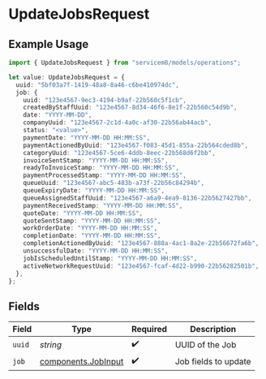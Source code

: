 # UpdateJobsRequest

## Example Usage

```typescript
import { UpdateJobsRequest } from "servicem8/models/operations";

let value: UpdateJobsRequest = {
  uuid: "5bf03a7f-1419-48a8-8a46-c6be410974dc",
  job: {
    uuid: "123e4567-9ec3-4194-b9af-22b560c5f1cb",
    createdByStaffUuid: "123e4567-8d34-46f6-8e1f-22b560c54d9b",
    date: "YYYY-MM-DD",
    companyUuid: "123e4567-2c1d-4a0c-af30-22b56ab44acb",
    status: "<value>",
    paymentDate: "YYYY-MM-DD HH:MM:SS",
    paymentActionedByUuid: "123e4567-f083-45d1-855a-22b564cded8b",
    categoryUuid: "123e4567-5ce6-4ddb-8eec-22b568d6f2bb",
    invoiceSentStamp: "YYYY-MM-DD HH:MM:SS",
    readyToInvoiceStamp: "YYYY-MM-DD HH:MM:SS",
    paymentProcessedStamp: "YYYY-MM-DD HH:MM:SS",
    queueUuid: "123e4567-abc5-483b-a73f-22b56c84294b",
    queueExpiryDate: "YYYY-MM-DD HH:MM:SS",
    queueAssignedStaffUuid: "123e4567-a6a9-4ea9-8136-22b5627427bb",
    paymentReceivedStamp: "YYYY-MM-DD HH:MM:SS",
    quoteDate: "YYYY-MM-DD HH:MM:SS",
    quoteSentStamp: "YYYY-MM-DD HH:MM:SS",
    workOrderDate: "YYYY-MM-DD HH:MM:SS",
    completionDate: "YYYY-MM-DD HH:MM:SS",
    completionActionedByUuid: "123e4567-888a-4ac1-8a2e-22b56672fa6b",
    unsuccessfulDate: "YYYY-MM-DD HH:MM:SS",
    jobIsScheduledUntilStamp: "YYYY-MM-DD HH:MM:SS",
    activeNetworkRequestUuid: "123e4567-fcaf-4d22-b990-22b56282501b",
  },
};
```

## Fields

| Field                                                      | Type                                                       | Required                                                   | Description                                                |
| ---------------------------------------------------------- | ---------------------------------------------------------- | ---------------------------------------------------------- | ---------------------------------------------------------- |
| `uuid`                                                     | *string*                                                   | :heavy_check_mark:                                         | UUID of the Job                                            |
| `job`                                                      | [components.JobInput](../../models/components/jobinput.md) | :heavy_check_mark:                                         | Job fields to update                                       |